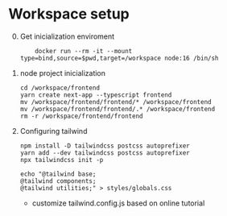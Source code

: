 # Workspace setup

0. Get inicialization enviroment

    ~~~shell
        docker run --rm -it --mount type=bind,source=$pwd,target=/workspace node:16 /bin/sh
    ~~~

1. node project inicialization

    ~~~shell
    cd /workspace/frontend
    yarn create next-app --typescript frontend
    mv /workspace/frontend/frontend/* /workspace/frontend
    mv /workspace/frontend/frontend/.* /workspace/frontend
    rm -r /workspace/frontend/frontend
    ~~~

2. Configuring tailwind

    ~~~shell
    npm install -D tailwindcss postcss autoprefixer
    yarn add --dev tailwindcss postcss autoprefixer
    npx tailwindcss init -p

    echo "@tailwind base;
    @tailwind components;
    @tailwind utilities;" > styles/globals.css
    ~~~

    - customize tailwind.config.js based on online tutorial
